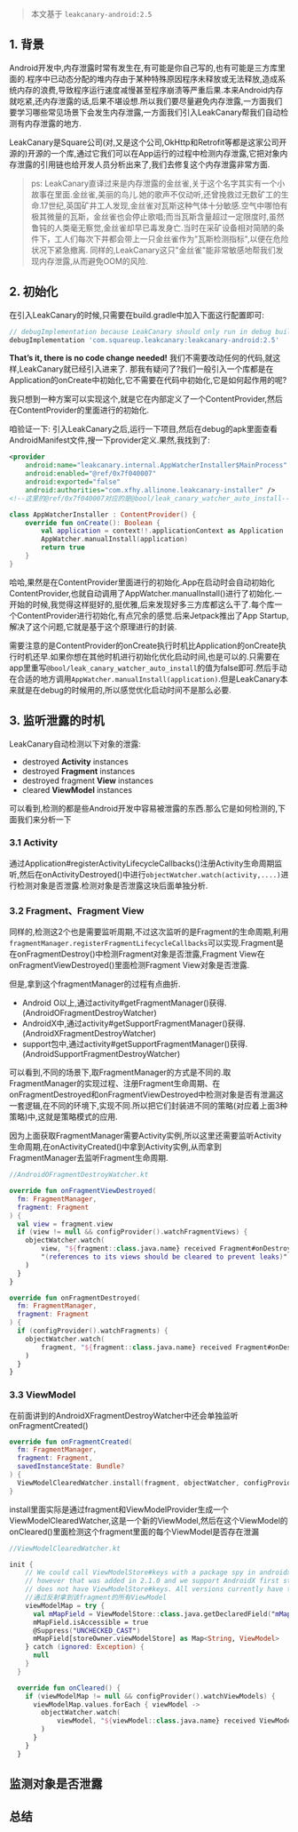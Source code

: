 
> 本文基于 `leakcanary-android:2.5`

## 1. 背景

Android开发中,内存泄露时常有发生在,有可能是你自己写的,也有可能是三方库里面的.程序中已动态分配的堆内存由于某种特殊原因程序未释放或无法释放,造成系统内存的浪费,导致程序运行速度减慢甚至程序崩溃等严重后果.本来Android内存就吃紧,还内存泄露的话,后果不堪设想.所以我们要尽量避免内存泄露,一方面我们要学习哪些常见场景下会发生内存泄露,一方面我们引入LeakCanary帮我们自动检测有内存泄露的地方.

LeakCanary是Square公司(对,又是这个公司,OkHttp和Retrofit等都是这家公司开源的)开源的一个库,通过它我们可以在App运行的过程中检测内存泄露,它把对象内存泄露的引用链也给开发人员分析出来了,我们去修复这个内存泄露非常方面.

> ps: LeakCanary直译过来是内存泄露的金丝雀,关于这个名字其实有一个小故事在里面.金丝雀,美丽的鸟儿.她的歌声不仅动听,还曾挽救过无数矿工的生命.17世纪,英国矿井工人发现,金丝雀对瓦斯这种气体十分敏感.空气中哪怕有极其微量的瓦斯，金丝雀也会停止歌唱;而当瓦斯含量超过一定限度时,虽然鲁钝的人类毫无察觉,金丝雀却早已毒发身亡.当时在采矿设备相对简陋的条件下，工人们每次下井都会带上一只金丝雀作为"瓦斯检测指标",以便在危险状况下紧急撤离. 同样的,LeakCanary这只"金丝雀"能非常敏感地帮我们发现内存泄露,从而避免OOM的风险.

## 2. 初始化

在引入LeakCanary的时候,只需要在build.gradle中加入下面这行配置即可:

```gradle
// debugImplementation because LeakCanary should only run in debug builds.
debugImplementation 'com.squareup.leakcanary:leakcanary-android:2.5'
```

**That’s it, there is no code change needed!** 我们不需要改动任何的代码,就这样,LeakCanary就已经引入进来了. 那我有疑问了?我们一般引入一个库都是在Application的onCreate中初始化,它不需要在代码中初始化,它是如何起作用的呢?

我只想到一种方案可以实现这个,就是它在内部定义了一个ContentProvider,然后在ContentProvider的里面进行的初始化.

咱验证一下: 引入LeakCanary之后,运行一下项目,然后在debug的apk里面查看AndroidManifest文件,搜一下provider定义.果然,我找到了:

```xml
<provider
    android:name="leakcanary.internal.AppWatcherInstaller$MainProcess"
    android:enabled="@ref/0x7f040007"
    android:exported="false"
    android:authorities="com.xfhy.allinone.leakcanary-installer" />
<!--这里的@ref/0x7f040007对应的是@bool/leak_canary_watcher_auto_install-->
```

```kotlin
class AppWatcherInstaller : ContentProvider() {
    override fun onCreate(): Boolean {
        val application = context!!.applicationContext as Application
        AppWatcher.manualInstall(application)
        return true
    }
}
```

哈哈,果然是在ContentProvider里面进行的初始化.App在启动时会自动初始化ContentProvider,也就自动调用了AppWatcher.manualInstall()进行了初始化.一开始的时候,我觉得这样挺好的,挺优雅,后来发现好多三方库都这么干了.每个库一个ContentProvider进行初始化,有点冗余的感觉.后来Jetpack推出了App Startup,解决了这个问题,它就是基于这个原理进行的封装.

需要注意的是ContentProvider的onCreate执行时机比Application的onCreate执行时机还早.如果你想在其他时机进行初始化优化启动时间,也是可以的.只需要在app里重写`@bool/leak_canary_watcher_auto_install`的值为false即可.然后手动在合适的地方调用`AppWatcher.manualInstall(application)`.但是LeakCanary本来就是在debug的时候用的,所以感觉优化启动时间不是那么必要.

## 3. 监听泄露的时机

LeakCanary自动检测以下对象的泄露:

- destroyed **Activity** instances
- destroyed **Fragment** instances
- destroyed fragment **View** instances
- cleared **ViewModel** instances

可以看到,检测的都是些Android开发中容易被泄露的东西.那么它是如何检测的,下面我们来分析一下

### 3.1 Activity

通过Application#registerActivityLifecycleCallbacks()注册Activity生命周期监听,然后在onActivityDestroyed()中进行`objectWatcher.watch(activity,....)`进行检测对象是否泄露.检测对象是否泄露这块后面单独分析.  

### 3.2 Fragment、Fragment View

同样的,检测这2个也是需要监听周期,不过这次监听的是Fragment的生命周期,利用`fragmentManager.registerFragmentLifecycleCallbacks`可以实现.Fragment是在onFragmentDestroy()中检测Fragment对象是否泄露,Fragment View在onFragmentViewDestroyed()里面检测Fragment View对象是否泄露.

但是,拿到这个fragmentManager的过程有点曲折.

- Android O以上,通过activity#getFragmentManager()获得. (AndroidOFragmentDestroyWatcher)
- AndroidX中,通过activity#getSupportFragmentManager()获得.  (AndroidXFragmentDestroyWatcher)
- support包中,通过activity#getSupportFragmentManager()获得.  (AndroidSupportFragmentDestroyWatcher)

可以看到,不同的场景下,取FragmentManager的方式是不同的.取FragmentManager的实现过程、注册Fragment生命周期、在onFragmentDestroyed和onFragmentViewDestroyed中检测对象是否有泄漏这一套逻辑,在不同的环境下,实现不同.所以把它们封装进不同的策略(对应着上面3种策略)中,这就是策略模式的应用.

因为上面获取FragmentManager需要Activity实例,所以这里还需要监听Activity生命周期,在onActivityCreated()中拿到Activity实例,从而拿到FragmentManager去监听Fragment生命周期.

```kotlin
//AndroidOFragmentDestroyWatcher.kt

override fun onFragmentViewDestroyed(
  fm: FragmentManager,
  fragment: Fragment
) {
  val view = fragment.view
  if (view != null && configProvider().watchFragmentViews) {
    objectWatcher.watch(
        view, "${fragment::class.java.name} received Fragment#onDestroyView() callback " +
        "(references to its views should be cleared to prevent leaks)"
    )
  }
}

override fun onFragmentDestroyed(
  fm: FragmentManager,
  fragment: Fragment
) {
  if (configProvider().watchFragments) {
    objectWatcher.watch(
        fragment, "${fragment::class.java.name} received Fragment#onDestroy() callback"
    )
  }
}
```

### 3.3 ViewModel

在前面讲到的AndroidXFragmentDestroyWatcher中还会单独监听onFragmentCreated()

```kotlin
override fun onFragmentCreated(
  fm: FragmentManager,
  fragment: Fragment,
  savedInstanceState: Bundle?
) {
  ViewModelClearedWatcher.install(fragment, objectWatcher, configProvider)
}
```

install里面实际是通过fragment和ViewModelProvider生成一个ViewModelClearedWatcher,这是一个新的ViewModel,然后在这个ViewModel的onCleared()里面检测这个fragment里面的每个ViewModel是否存在泄漏

```kotlin
//ViewModelClearedWatcher.kt

init {
    // We could call ViewModelStore#keys with a package spy in androidx.lifecycle instead,
    // however that was added in 2.1.0 and we support AndroidX first stable release. viewmodel-2.0.0
    // does not have ViewModelStore#keys. All versions currently have the mMap field.
    //通过反射拿到该fragment的所有ViewModel
    viewModelMap = try {
      val mMapField = ViewModelStore::class.java.getDeclaredField("mMap")
      mMapField.isAccessible = true
      @Suppress("UNCHECKED_CAST")
      mMapField[storeOwner.viewModelStore] as Map<String, ViewModel>
    } catch (ignored: Exception) {
      null
    }
  }

  override fun onCleared() {
    if (viewModelMap != null && configProvider().watchViewModels) {
      viewModelMap.values.forEach { viewModel ->
        objectWatcher.watch(
            viewModel, "${viewModel::class.java.name} received ViewModel#onCleared() callback"
        )
      }
    }
  }
```

## 监测对象是否泄露



## 总结

